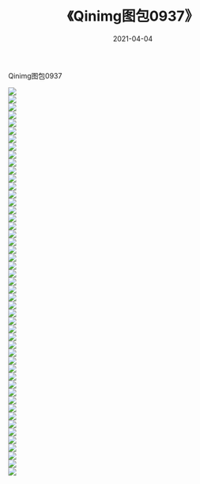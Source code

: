 ﻿---
layout: post
title:  《Qinimg图包0937》
date:   2021-04-04
img: http://imgx.orgx.ga/Qinimg图包/Qinimg图包0937/000.jpg
categories: [美女, 清纯, 唯美]
---

Qinimg图包0937

 ![](http://imgx.orgx.ga/Qinimg图包/Qinimg图包0937/001.jpg) <br>![](http://imgx.orgx.ga/Qinimg图包/Qinimg图包0937/002.jpg) <br>![](http://imgx.orgx.ga/Qinimg图包/Qinimg图包0937/003.jpg) <br>![](http://imgx.orgx.ga/Qinimg图包/Qinimg图包0937/004.jpg) <br>![](http://imgx.orgx.ga/Qinimg图包/Qinimg图包0937/005.jpg) <br>![](http://imgx.orgx.ga/Qinimg图包/Qinimg图包0937/006.jpg) <br>![](http://imgx.orgx.ga/Qinimg图包/Qinimg图包0937/007.jpg) <br>![](http://imgx.orgx.ga/Qinimg图包/Qinimg图包0937/008.jpg) <br>![](http://imgx.orgx.ga/Qinimg图包/Qinimg图包0937/009.jpg) <br>![](http://imgx.orgx.ga/Qinimg图包/Qinimg图包0937/010.jpg) <br>![](http://imgx.orgx.ga/Qinimg图包/Qinimg图包0937/011.jpg) <br>![](http://imgx.orgx.ga/Qinimg图包/Qinimg图包0937/012.jpg) <br>![](http://imgx.orgx.ga/Qinimg图包/Qinimg图包0937/013.jpg) <br>![](http://imgx.orgx.ga/Qinimg图包/Qinimg图包0937/014.jpg) <br>![](http://imgx.orgx.ga/Qinimg图包/Qinimg图包0937/015.jpg) <br>![](http://imgx.orgx.ga/Qinimg图包/Qinimg图包0937/016.jpg) <br>![](http://imgx.orgx.ga/Qinimg图包/Qinimg图包0937/017.jpg) <br>![](http://imgx.orgx.ga/Qinimg图包/Qinimg图包0937/018.jpg) <br>![](http://imgx.orgx.ga/Qinimg图包/Qinimg图包0937/019.jpg) <br>![](http://imgx.orgx.ga/Qinimg图包/Qinimg图包0937/020.jpg) <br>![](http://imgx.orgx.ga/Qinimg图包/Qinimg图包0937/021.jpg) <br>![](http://imgx.orgx.ga/Qinimg图包/Qinimg图包0937/022.jpg) <br>![](http://imgx.orgx.ga/Qinimg图包/Qinimg图包0937/023.jpg) <br>![](http://imgx.orgx.ga/Qinimg图包/Qinimg图包0937/024.jpg) <br>![](http://imgx.orgx.ga/Qinimg图包/Qinimg图包0937/025.jpg) <br>![](http://imgx.orgx.ga/Qinimg图包/Qinimg图包0937/026.jpg) <br>![](http://imgx.orgx.ga/Qinimg图包/Qinimg图包0937/027.jpg) <br>![](http://imgx.orgx.ga/Qinimg图包/Qinimg图包0937/028.jpg) <br>![](http://imgx.orgx.ga/Qinimg图包/Qinimg图包0937/029.jpg) <br>![](http://imgx.orgx.ga/Qinimg图包/Qinimg图包0937/030.jpg) <br>![](http://imgx.orgx.ga/Qinimg图包/Qinimg图包0937/031.jpg) <br>![](http://imgx.orgx.ga/Qinimg图包/Qinimg图包0937/032.jpg) <br>![](http://imgx.orgx.ga/Qinimg图包/Qinimg图包0937/033.jpg) <br>![](http://imgx.orgx.ga/Qinimg图包/Qinimg图包0937/034.jpg) <br>![](http://imgx.orgx.ga/Qinimg图包/Qinimg图包0937/035.jpg) <br>![](http://imgx.orgx.ga/Qinimg图包/Qinimg图包0937/036.jpg) <br>![](http://imgx.orgx.ga/Qinimg图包/Qinimg图包0937/037.jpg) <br>![](http://imgx.orgx.ga/Qinimg图包/Qinimg图包0937/038.jpg) <br>![](http://imgx.orgx.ga/Qinimg图包/Qinimg图包0937/039.jpg) <br>![](http://imgx.orgx.ga/Qinimg图包/Qinimg图包0937/040.jpg) <br>![](http://imgx.orgx.ga/Qinimg图包/Qinimg图包0937/041.jpg) <br>![](http://imgx.orgx.ga/Qinimg图包/Qinimg图包0937/042.jpg) <br>![](http://imgx.orgx.ga/Qinimg图包/Qinimg图包0937/043.jpg) <br>![](http://imgx.orgx.ga/Qinimg图包/Qinimg图包0937/044.jpg) <br>![](http://imgx.orgx.ga/Qinimg图包/Qinimg图包0937/045.jpg) <br>![](http://imgx.orgx.ga/Qinimg图包/Qinimg图包0937/046.jpg) <br>![](http://imgx.orgx.ga/Qinimg图包/Qinimg图包0937/047.jpg) <br>![](http://imgx.orgx.ga/Qinimg图包/Qinimg图包0937/048.jpg) <br>![](http://imgx.orgx.ga/Qinimg图包/Qinimg图包0937/049.jpg) <br>